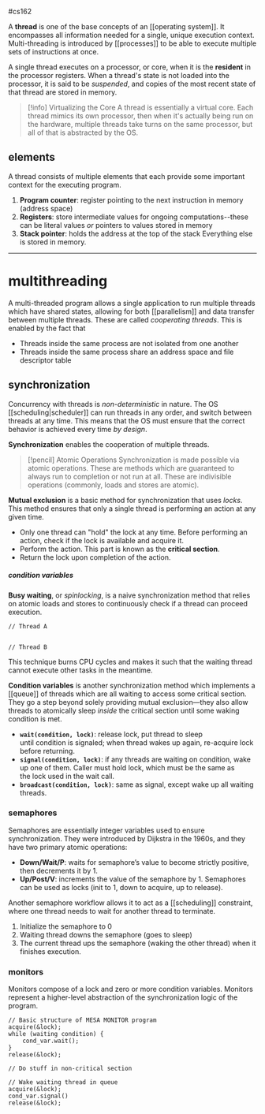 #cs162 

A **thread** is one of the base concepts of an [[operating system]]. It encompasses all information needed for a single, unique execution context. Multi-threading is introduced by [[processes]] to be able to execute multiple sets of instructions at once.

A single thread executes on a processor, or core, when it is the **resident** in the processor registers. When a thread's state is not loaded into the processor, it is said to be *suspended*, and copies of the most recent state of that thread are stored in memory.

>[!info] Virtualizing the Core
>A thread is essentially a virtual core. Each thread mimics its own processor, then when it's actually being run on the hardware, multiple threads take turns on the same processor, but all of that is abstracted by the OS.

## elements
A thread consists of multiple elements that each provide some important context for the executing program.
1. **Program counter**: register pointing to the next instruction in memory (address space)
2. **Registers**: store intermediate values for ongoing computations--these can be literal values *or* pointers to values stored in memory
3. **Stack pointer**: holds the address at the top of the stack
Everything else is stored in memory.

---
# multithreading

A multi-threaded program allows a single application to run multiple threads which have shared states, allowing for both [[parallelism]] and data transfer between multiple threads. These are called *cooperating threads*. This is enabled by the fact that 
- Threads inside the same process are not isolated from one another
- Threads inside the same process share an address space and file descriptor table
## synchronization
Concurrency with threads is *non-deterministic* in nature. The OS [[scheduling|scheduler]] can run threads in any order, and switch between threads at any time. This means that the OS must ensure that the correct behavior is achieved every time *by design*.

**Synchronization** enables the cooperation of multiple threads. 

>[!pencil] Atomic Operations
>Synchronization is made possible via atomic operations. These are methods which are guaranteed to always run to completion or not run at all. These are indivisible operations (commonly, loads and stores are atomic).

**Mutual exclusion** is a basic method for synchronization that uses *locks*. This method ensures that only a single thread is performing an action at any given time. 
- Only one thread can "hold" the lock at any time. Before performing an action, check if the lock is available and acquire it.
- Perform the action. This part is known as the **critical section**.
- Return the lock upon completion of the action.
##### condition variables
**Busy waiting**, or *spinlocking*, is a naive synchronization method that relies on atomic loads and stores to continuously check if a thread can proceed execution.
```
// Thread A


// Thread B

```

This technique burns CPU cycles and makes it such that the waiting thread cannot execute other tasks in the meantime.

**Condition variables** is another synchronization method which implements a [[queue]] of threads which are all waiting to access some critical section. They go a step beyond solely providing mutual exclusion—they also allow threads to atomically sleep *inside* the critical section until some waking condition is met.
- **`wait(condition, lock)`**: release lock, put thread to sleep until condition is signaled; when thread wakes up again, re-acquire lock before returning.
- **`signal(condition, lock)`**: if any threads are waiting on condition, wake up one of them. Caller must hold lock, which must be the same as the lock used in the wait call.
- **`broadcast(condition, lock)`**: same as signal, except wake up all waiting threads.
### semaphores
Semaphores are essentially integer variables used to ensure synchronization. They were introduced by Dijkstra in the 1960s, and they have two primary atomic operations:
- **Down/Wait/P**: waits for semaphore’s value to become strictly positive, then decrements it by 1.
- **Up/Post/V**: increments the value of the semaphore by 1.
Semaphores can be used as locks (init to $1$, down to acquire, up to release). 

Another semaphore workflow allows it to act as a [[scheduling]] constraint, where one thread needs to wait for another thread to terminate.
1. Initialize the semaphore to $0$
2. Waiting thread downs the semaphore (goes to sleep)
3. The current thread ups the semaphore (waking the other thread) when it finishes execution.
### monitors
Monitors compose of a lock and zero or more condition variables. Monitors represent a higher-level abstraction of the synchronization logic of the program. 
```
// Basic structure of MESA MONITOR program
acquire(&lock);
while (waiting condition) {
	cond_var.wait();
}
release(&lock);

// Do stuff in non-critical section

// Wake waiting thread in queue
acquire(&lock);
cond_var.signal()
release(&lock);

```